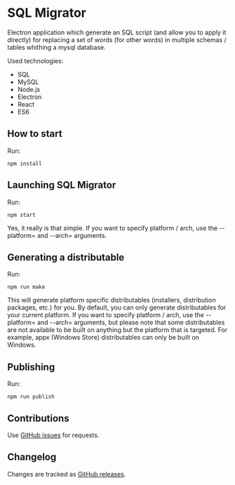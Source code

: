 # SQL Migrator
Electron application which generate an SQL script (and allow you to apply it directly) for replacing a set of words (for other words) in multiple schemas / tables whithing a mysql database.

Used technologies:
- SQL
- MySQL
- Node.js
- Electron
- React
- ES6


## How to start

Run:
```
npm install
```

## Launching SQL Migrator

Run:
```
npm start
```

Yes, it really is that simple. If you want to specify platform / arch, use the --platform=<platform> and --arch=<arch> arguments.

## Generating a distributable

Run:
```
npm run make
```

This will generate platform specific distributables (installers, distribution packages, etc.) for you. By default, you can only generate distributables for your current platform. If you want to specify platform / arch, use the --platform=<platform> and --arch=<arch> arguments, but please note that some distributables are not available to be built on anything but the platform that is targeted. For example, appx (Windows Store) distributables can only be built on Windows.
  

## Publishing
Run:
```
npm run publish
```

Contributions
------------

Use [GitHub issues](https://github.com/Sediug/sql-migrator/issues) for requests.

Changelog
---------

Changes are tracked as [GitHub releases](https://github.com/Sediug/sql-migrator/releases).
